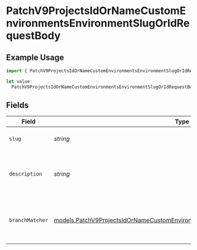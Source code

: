 # PatchV9ProjectsIdOrNameCustomEnvironmentsEnvironmentSlugOrIdRequestBody

## Example Usage

```typescript
import { PatchV9ProjectsIdOrNameCustomEnvironmentsEnvironmentSlugOrIdRequestBody } from "@vercel/sdk/models/patchv9projectsidornamecustomenvironmentsenvironmentslugoridop.js";

let value:
  PatchV9ProjectsIdOrNameCustomEnvironmentsEnvironmentSlugOrIdRequestBody = {};
```

## Fields

| Field                                                                                                                                                                      | Type                                                                                                                                                                       | Required                                                                                                                                                                   | Description                                                                                                                                                                |
| -------------------------------------------------------------------------------------------------------------------------------------------------------------------------- | -------------------------------------------------------------------------------------------------------------------------------------------------------------------------- | -------------------------------------------------------------------------------------------------------------------------------------------------------------------------- | -------------------------------------------------------------------------------------------------------------------------------------------------------------------------- |
| `slug`                                                                                                                                                                     | *string*                                                                                                                                                                   | :heavy_minus_sign:                                                                                                                                                         | The slug of the custom environment.                                                                                                                                        |
| `description`                                                                                                                                                              | *string*                                                                                                                                                                   | :heavy_minus_sign:                                                                                                                                                         | Description of the custom environment. This is optional.                                                                                                                   |
| `branchMatcher`                                                                                                                                                            | [models.PatchV9ProjectsIdOrNameCustomEnvironmentsEnvironmentSlugOrIdBranchMatcher](../models/patchv9projectsidornamecustomenvironmentsenvironmentslugoridbranchmatcher.md) | :heavy_minus_sign:                                                                                                                                                         | How we want to determine a matching branch. This is optional.                                                                                                              |